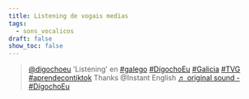 ```yaml
---
title: Listening de vogais medias
tags:
  - sons_vocalicos
draft: false
show_toc: false
---
```

<blockquote class="tiktok-embed" cite="https://www.tiktok.com/@digochoeu/video/7141698944022695173" data-video-id="7141698944022695173" style="max-width: 605px;min-width: 325px;" > <section> <a target="_blank" title="@digochoeu" href="https://www.tiktok.com/@digochoeu?refer=embed">@digochoeu</a> &#39;Listening&#39; en <a title="galego" target="_blank" href="https://www.tiktok.com/tag/galego?refer=embed">#galego</a> <a title="dígochoeu" target="_blank" href="https://www.tiktok.com/tag/d%C3%ADgochoeu?refer=embed">#DígochoEu</a> <a title="galicia" target="_blank" href="https://www.tiktok.com/tag/galicia?refer=embed">#Galicia</a> <a title="tvg" target="_blank" href="https://www.tiktok.com/tag/tvg?refer=embed">#TVG</a> <a title="aprendecontiktok" target="_blank" href="https://www.tiktok.com/tag/aprendecontiktok?refer=embed">#aprendecontiktok</a> Thanks @Instant English <a target="_blank" title="♬ original sound - #DígochoEu" href="https://www.tiktok.com/music/original-sound-7141698956442045189?refer=embed">♬ original sound - #DígochoEu</a> </section> </blockquote> <script async src="https://www.tiktok.com/embed.js"></script>